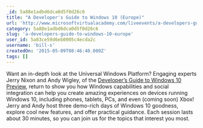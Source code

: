 ```yaml
---
_id: 5a88e1adbd6dca0d5f0d26c6
title: "A Developer's Guide to Windows 10 (Europe)"
url: 'http://www.microsoftvirtualacademy.com/liveevents/a-developers-guide-to-windows-10-europe'
category: 5a88e1adbd6dca0d5f0d26c6
slug: 'a-developers-guide-to-windows-10-europe'
user_id: 5a83ce59d6eb0005c4ecda2c
username: 'bill-s'
createdOn: '2015-05-09T08:46:40.000Z'
tags: []
---
```


Want an in-depth look at the Universal Windows Platform? Engaging experts Jerry Nixon and Andy Wigley, of the <a href="http://www.microsoftvirtualacademy.com/training-courses/a-developers-guide-to-windows-10-preview">Developer’s Guide to Windows 10 Preview</a>, return to show you how Windows capabilities and social integration can help you create amazing experiences on devices running Windows 10, including phones, tablets, PCs, and even (coming soon) Xbox! Jerry and Andy host three demo-rich days of Windows 10 goodness, explore cool new features, and offer practical guidance. Each session lasts about 30 minutes, so you can join us for the topics that interest you most.
